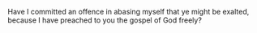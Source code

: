 Have I committed an offence in abasing myself that ye might be exalted, because I have preached to you the gospel of God freely?
